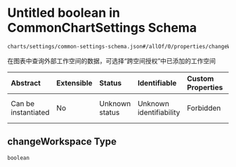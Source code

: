 # Untitled boolean in CommonChartSettings Schema

```txt
charts/settings/common-settings-schema.json#/allOf/0/properties/changeWorkspace
```

在图表中查询外部工作空间的数据，可选择“跨空间授权”中已添加的工作空间

| Abstract            | Extensible | Status         | Identifiable            | Custom Properties | Additional Properties | Access Restrictions | Defined In                                                                                                 |
| :------------------ | :--------- | :------------- | :---------------------- | :---------------- | :-------------------- | :------------------ | :--------------------------------------------------------------------------------------------------------- |
| Can be instantiated | No         | Unknown status | Unknown identifiability | Forbidden         | Allowed               | none                | [common-settings-schema.json\*](../out/charts/settings/common-settings-schema.json "open original schema") |

## changeWorkspace Type

`boolean`
